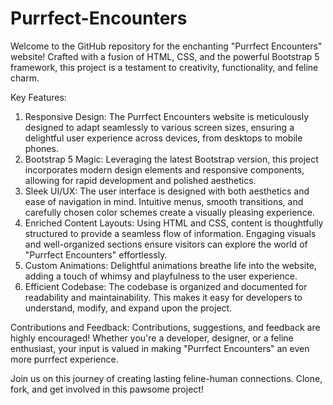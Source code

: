 # Purrfect-Encounters

Welcome to the GitHub repository for the enchanting "Purrfect Encounters" website! 
Crafted with a fusion of HTML, CSS, and the powerful Bootstrap 5 framework, this project is a testament to creativity, functionality, and feline charm.

Key Features:
1. Responsive Design: The Purrfect Encounters website is meticulously designed to adapt seamlessly to various screen sizes, ensuring a delightful user experience across devices, from desktops to mobile phones.
2. Bootstrap 5 Magic: Leveraging the latest Bootstrap version, this project incorporates modern design elements and responsive components, allowing for rapid development and polished aesthetics.
3. Sleek UI/UX: The user interface is designed with both aesthetics and ease of navigation in mind. Intuitive menus, smooth transitions, and carefully chosen color schemes create a visually pleasing experience.
4. Enriched Content Layouts: Using HTML and CSS, content is thoughtfully structured to provide a seamless flow of information. Engaging visuals and well-organized sections ensure visitors can explore the world of "Purrfect Encounters" 
   effortlessly.
5. Custom Animations: Delightful animations breathe life into the website, adding a touch of whimsy and playfulness to the user experience.
6. Efficient Codebase: The codebase is organized and documented for readability and maintainability. This makes it easy for developers to understand, modify, and expand upon the project.

Contributions and Feedback:
Contributions, suggestions, and feedback are highly encouraged! Whether you're a developer, designer, or a feline enthusiast, your input is valued in making "Purrfect Encounters" an even more purrfect experience.

Join us on this journey of creating lasting feline-human connections. Clone, fork, and get involved in this pawsome project!
